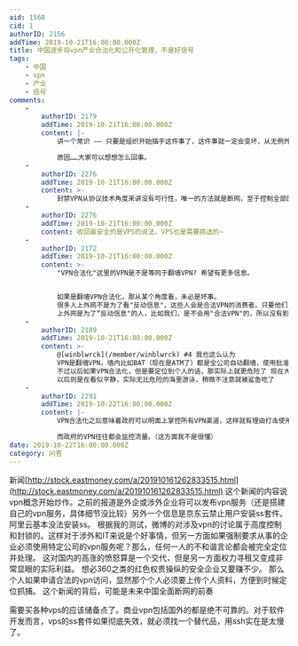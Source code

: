 ```yaml
---
aid: 1560
cid: 1
authorID: 2156
addTime: 2019-10-21T16:00:00.000Z
title: 中国逐步将vpn产业合法化和公开化管理，不是好信号
tags:
    - 中国
    - vpn
    - 产业
    - 信号
comments:
    -
        authorID: 2179
        addTime: 2019-10-21T16:00:00.000Z
        content: |-
            讲一个常识 —— 只要是组织开始插手这件事了，这件事就一定会变坏，从无例外。

            原因……大家可以想想怎么回事。
    -
        authorID: 2276
        addTime: 2019-10-21T16:00:00.000Z
        content: >-
            封禁VPN从协议技术角度来讲没有可行性，唯一的方法就是断网，至于控制全部的VPN供应商，基本也是不可能的，但要注意一些商业化运营的VPN，机场相对安全度会高一些，当然最安全的还是VPS。
    -
        authorID: 2276
        addTime: 2019-10-21T16:00:00.000Z
        content: 收回最安全的是VPS的说法，VPS也是需要挑选的~
    -
        authorID: 2172
        addTime: 2019-10-21T16:00:00.000Z
        content: >-
            "VPN合法化"这里的VPN是不是等同于翻墙VPN? 希望有更多信息。


            如果是翻墙VPN合法化，那从某个角度看，未必是坏事。
            很多人上外网不是为了看"反动信息"，这些人会是合法VPN的消费者。只要他们习惯了外网，或多或少都会接触到一些"反动信息"。这样可以促使更多的人觉醒。
            上外网是为了“反动信息"的人，比如我们，是不会用"合法VPN"的，所以没有影响。
    -
        authorID: 2109
        addTime: 2019-10-21T16:00:00.000Z
        content: >-
            @[winblwrck](/member/winblwrck) #4 我也这么认为
            VPN是翻墙VPN，墙内比如BAT（现在是ATM了）都是全公司自动翻墙，使用批准的信道 所以实际上墙只能墙非IT行业和外企的人
            不过以后如果VPN合法化，但是要定位到个人的话，那实际上就更危险了 现在大家都是灰色地带，政府不好明面上抓人
            以后则是在看似平静，实际无比危险的海里游泳，稍微不注意就被鲨鱼吃了
    -
        authorID: 2291
        addTime: 2019-10-22T16:00:00.000Z
        content: |-
            VPN合法化之后意味着政府可以明面上掌控所有VPN渠道，这样就有理由打击使用其他渠道翻墙。

            而政府的VPN往往都会监控流量。（这方面我不是很懂）
date: 2019-10-22T16:00:00.000Z
category: 问答
---
```


新闻[http://stock.eastmoney.com/a/201910161262833515.html](http://stock.eastmoney.com/a/201910161262833515.html) 这个新闻的内容说vpn概念开始炒作。之前的报道是外企或涉外企业将可以发布vpn服务（还是搭建自己的vpn服务，具体细节没比较）另外一个信息是京东云禁止用户安装ss套件。阿里云基本没法安装ss。 根据我的测试，微博的对涉及vpn的讨论属于高度控制和封锁的。这样对于涉外和IT来说是个好事情，但另一方面如果强制要求从事的企业必须使用特定公司的vpn服务呢？那么，任何一人的不和谐言论都会被完全定位并处理。 这对国内的高涨的愤怒算是一个交代，但是另一方面权力寻租又变成非常显眼的实际利益。 想必360之类的红色权贵操纵的安全企业又要赚不少。 那么个人如果申请合法的vpn访问，显然那个个人必须要上传个人资料，方便到时候定位抓捕。 这个新闻的背后，可能是未来中国全面断网的前奏

需要买各种vps的应该储备点了。商业vpn包括国外的都是绝不可靠的。对于软件开发而言，vps的ss套件如果彻底失效，就必须找一个替代品，用ssh实在是太慢了。
